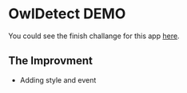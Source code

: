 # OwlDetect DEMO

You could see the finish challange for this app [here](https://owl-detect-haraj.herokuapp.com/).

## The Improvment

- Adding style and event 